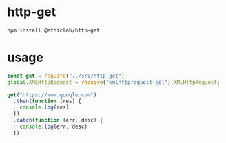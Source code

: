 # http-get

    npm install @ethiclab/http-get

# usage

```javascript
const get = require("../src/http-get")
global.XMLHttpRequest = require("xmlhttprequest-ssl").XMLHttpRequest;

get("https://www.google.com")
  .then(function (res) {
    console.log(res)
  })
  .catch(function (err, desc) {
    console.log(err, desc)
  })
```

